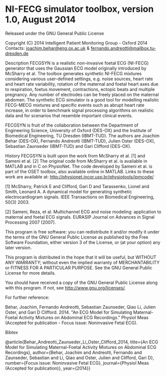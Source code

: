 NI-FECG simulator toolbox, version 1.0, August 2014
====
Released under the GNU General Public License


Copyright (C) 2014 
Intelligent Patient Monitoring Group - Oxford 2014
Contacts: joachim.behar@eng.ox.ac.uk & fernando.andreotti@mailbox.tu-dresden.de

Description
FECGSYN is a realistic non-invasive foetal ECG (NI-FECG) generator that 
uses the Gaussian ECG model originally introduced by McSharry et al. 
The toolbox generates synthetic NI-FECG mixtures considering various 
user-defined settings, e.g. noise sources, heart rate and heart rate 
variability, rotation of the maternal and foetal heart axes due to 
respiration, foetus movement, contractions, ectopic beats and multiple 
pregnancy. Any number of electrodes can be freely placed on the maternal 
abdomen. The synthetic ECG simulator is a good tool for modelling realistic 
FECG-MECG mixtures and specific events such as abrupt heart rate increase, 
in order to benchmark signal processing algorithms on realistic data and 
for scenarios that resemble important clinical events.

FECGSYN is fruit of the collaboration between the Department of Engineering 
Science, University of Oxford (DES-OX) and the Institute of Biomedical Engineering, 
TU Dresden (IBMT-TUD). The authors are Joachim Behar (DES-OX), Fernando Andreotti 
(IBMT-TUD), Julien Oster (DES-OX), Sebastian Zaunseder (IBMT-TUD) and 
Gari Clifford (DES-OX). 

History
FECGSYN is built upon the work from McSharry et al. [1] and Sameni et al. [2] 
The original code from McSharry et al. is available in MATLAB and in 
C on PhysioNet. The code developed by Sameni et al. 
is part of the OSET toolbox, also available online in MATLAB.
Links to these work are available at: 
http://physionet.incor.usp.br/physiotools/ipmcode/

[1] McSharry, Patrick E and Clifford, Gari D and Tarassenko, Lionel and Smith, Leonard A.
A dynamical model for generating synthetic electrocardiogram signals. IEEE Transactions
on Biomedical Engineering,  50(3) 2003.

[2] Sameni, Reza, et al. Multichannel ECG and noise modeling: application to
maternal and foetal ECG signals. EURASIP Journal on Advances in Signal Processing
2007 (2007).





This program is free software: you can redistribute it and/or modify
it under the terms of the GNU General Public License as published by
the Free Software Foundation, either version 3 of the License, or
(at your option) any later version.
 
This program is distributed in the hope that it will be useful,
but WITHOUT ANY WARRANTY; without even the implied warranty of
MERCHANTABILITY or FITNESS FOR A PARTICULAR PURPOSE.  See the
GNU General Public License for more details.

You should have received a copy of the GNU General Public License
along with this program.  If not, see <http://www.gnu.org/licenses/>.

For further reference:

Behar, Joachim, Fernando Andreotti, Sebastian Zaunseder, Qiao Li, Julien Oster, and Gari D Clifford. 2014. 
"An ECG Model for Simulating Maternal-Foetal Activity Mixtures on Abdominal ECG Recordings." 
Physiol Meas (Accepted for publication - Focus issue: Noninvasive Fetal ECG).

Bibtex

@article{Behar_Andreotti_Zaunseder_Li_Oster_Clifford_2014, 
title={An ECG Model for Simulating Maternal-Foetal Activity Mixtures on Abdominal ECG Recordings}, 
author={Behar, Joachim and Andreotti, Fernando and Zaunseder, Sebastian and Li, Qiao and Oster, Julien and Clifford, Gari D}, 
number={Focus issue: Noninvasive Fetal ECG}, 
journal={Physiol Meas (Accepted for publication)}, 
year={2014}}
